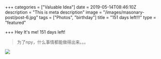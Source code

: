 +++
categories = ["Valuable Idea"]
date = 2019-05-14T08:46:10Z
description = "This is meta description"
image = "/images/masonary-post/post-6.jpg"
tags = ["Photos", "birthday"]
title = "151 days left!!!"
type = "featured"

+++
Hey It's me! 151 days left!

> 为了npy，什么事情都能做得出来。。。

![](/images/IMG_0294(20200512-222815).JPG)